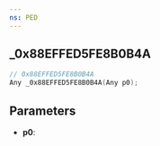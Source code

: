 ```yaml
---
ns: PED
---
```

## _0x88EFFED5FE8B0B4A

```c
// 0x88EFFED5FE8B0B4A
Any _0x88EFFED5FE8B0B4A(Any p0);
```

## Parameters
* **p0**:
